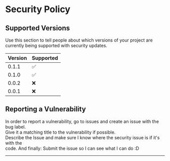 # Security Policy

## Supported Versions

Use this section to tell people about which versions of your project are
currently being supported with security updates.

| Version | Supported          |
| ------- | ------------------ |
| 0.1.1   | :white_check_mark: |
| 0.1.0   | :white_check_mark: |
| 0.0.2   | :x:                |
| 0.0.1   | :x:                |

## Reporting a Vulnerability

In order to report a vulnerability, go to issues and create an issue with the bug label.  
Give it a matching title to the vulnerability if possible.  
Describe the Issue and make sure I know where the security issue is if it's with the  
code. 
And finally: Submit the issue so I can see what I can do :D
***
